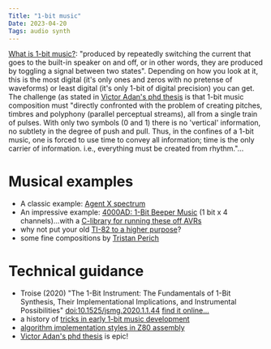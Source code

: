 ```yaml
---
Title: "1-bit music"
Date: 2023-04-20
Tags: audio synth 
---
```


[What is 1-bit music?](https://www.ludomusicology.org/2018/12/09/what-is-1-bit-music/): "produced by repeatedly switching the current that goes to the built-in speaker on and off, or in other words, they are produced by toggling a signal between two states".  Depending on how you look at it, this is the most digital (it's only ones and zeros with no pretense of waveforms) or least digital (it's only 1-bit of digital precision) you can get. The challenge (as stated in [Victor Adan's phd thesis](https://www.victoradan.net/pdfs/va_phdthesis.pdf) is that 1-bit music composition must "directly confronted with the problem of creating pitches, timbres and polyphony (parallel perceptual streams), all from a single train of pulses. With only two symbols (0 and 1) there is no  'vertical' information, no subtlety in the degree of push and pull. Thus, in the confines of a 1-bit music, one is forced to use time to convey all information; time is the only carrier of information. i.e., everything must be created from rhythm."...


# Musical examples

* A classic example: [Agent X spectrum](https://www.youtube.com/watch?v=JOZ8rbmlWrk)
* An impressive example: [4000AD: 1-Bit Beeper Music](https://www.youtube.com/watch?v=vyv-fcJSEWs) (1 bit x 4 channels)...with a [C-library for running these off AVRs](https://github.com/protodomemusic/mmml)
* why not put your old [TI-82 to a higher purpose](https://www.youtube.com/watch?v=I6G0CnBSWVk)?
* some fine compositions by [Tristan Perich](https://www.youtube.com/channel/UCWgHCjxT9HkyVjNjitbijLA)

# Technical guidance

* Troise (2020) "The 1-Bit Instrument: The Fundamentals of 1-Bit Synthesis, Their Implementational Implications, and Instrumental Possibilities" [doi:10.1525/jsmg.2020.1.1.44](https://doi.org/10.1525/jsmg.2020.1.1.44) [find it online...](https://gwern.net/doc/cs/hardware/2020-troise.pdf)
* a history of [tricks in early 1-bit music development](https://www.gamejournal.it/the-sound-of-1-bit-technical-constraint-as-a-driver-for-musical-creativity-on-the-48k-sinclair-zx-spectrum/)
* [algorithm implementation styles in Z80 assembly](http://randomflux.info/1bit/viewtopic.php?id=21)
* [Victor Adan's phd thesis](https://www.victoradan.net/pdfs/va_phdthesis.pdf) is epic! 
